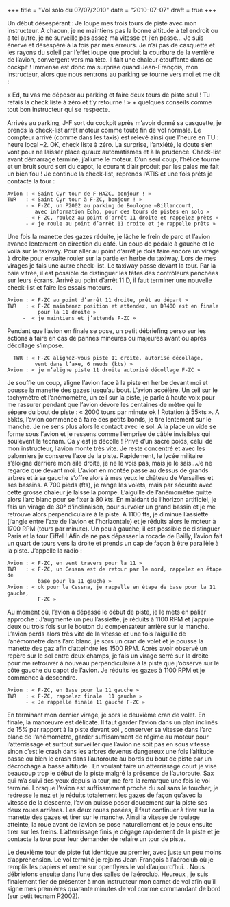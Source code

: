 +++
title = "Vol solo du 07/07/2010"
date = "2010-07-07"
draft = true
+++

Un début désespérant : Je loupe mes trois tours de piste avec mon instructeur. A chacun, je ne maintiens pas la bonne altitude à tel endroit ou a tel autre, je ne surveille pas assez ma vitesse et j’en passe… Je suis énervé et désespéré à la fois par mes erreurs. Je n’ai pas de casquette et les rayons du soleil par l’effet loupe que produit la courbure de la verrière de l’avion, convergent vers ma tête. Il fait une chaleur étouffante dans ce cockpit ! Immense est donc ma surprise quand Jean-François, mon instructeur, alors que nous rentrons au parking se tourne vers moi et me dit :

« Ed, tu vas me déposer au parking et faire deux tours de piste seul ! Tu refais la check liste à zéro et t’y retourne ! » + quelques conseils comme tout bon instructeur qui se respecte.

  Arrivés au parking, J-F sort du cockpit après m’avoir donné sa casquette, je prends la check-list arrêt moteur comme toute fin de vol normale. Le compteur arrivé (comme dans les taxis) est relevé ainsi que l’heure en TU : heure local –2.
OK, check liste à zéro. La surprise, l’anxiété, le doute s’en vont pour ne laisser place qu’aux automatismes et à la prudence. Check-list avant démarrage terminé, j’allume le moteur.
D’un seul coup, l’hélice tourne et un  bruit sourd sort du capot, le courant d’air produit par les pales me fait un bien fou ! Je continue la check-list, reprends l’ATIS et une fois prêts je contacte  la tour :

```blue
Avion : « Saint Cyr tour de F-HAZC, bonjour ! »
TWR   : « Saint Cyr tour à F-ZC, bonjour ! »
      - « F-ZC, un P2002 au parking de Boulogne –Billancourt,
         avec information Echo, pour des tours de pistes en solo »
      - « F-ZC, roulez au point d’arrêt 11 droite et rappelez prêts »
      - « je roule au point d’arrêt 11 droite et je rappelle prêts »
```

Une fois la manette des gazes réduite, je lâche le frein de parc et l’avion avance lentement en direction du café. Un coup de pédale à gauche et le voilà sur le taxiway. Pour aller au point d’arrêt je dois faire encore un virage à droite pour ensuite rouler sur la partie en herbe du taxiway. Lors de mes virages je fais une autre check-list.  Le taxiway passe devant la tour. Par la baie vitrée, il est possible de distinguer les têtes des contrôleurs penchées sur leurs écrans. Arrivé au point d’arrêt 11 D, il faut terminer une nouvelle check-list et faire les essais moteurs.

```blue
Avion : « F-ZC au point d’arrêt 11 droite, prêt au départ »
TWR   : « F-ZC maintenez position et attendez, un DR400 est en finale
          pour la 11 droite »
     -  « je maintiens et j’attends F-ZC »
```

Pendant que l’avion en finale se pose, un petit débriefing perso sur les actions à faire en cas de pannes mineures ou majeures avant ou après décollage s’impose.

```blue
  TWR : « F-ZC alignez-vous piste 11 droite, autorisé décollage,
         vent dans l’axe, 6 nœuds (kts) »
Avion : « je m’aligne piste 11 droite autorisé décollage F-ZC »
```

Je souffle un coup, aligne l’avion face à la piste en herbe devant moi et pousse la manette des gazes jusqu’au bout. L’avion accélère. Un œil sur le tachymètre et l’anémomètre, un œil sur la piste,  je parle à haute voix pour me rassurer pendant que l’avion  dévore  les centaines de mètre qui le sépare du bout de piste : « 2000 tours par minute ok ! Rotation à 55kts ». A 55kts, l’avion commence à faire des petits bonds, je tire lentement sur le manche.  Je ne sens plus alors le contact avec le sol. A la place un vide  se forme sous l’avion  et je ressens comme   l’emprise de câble invisibles qui soulèvent le tecnam.
Ca y est je décolle ! Privé d’un sacré poids, celui de mon instructeur, l’avion monte très vite. Je reste concentré et avec les palonniers je conserve l’axe de la piste. Rapidement, le lycée militaire s’éloigne derrière mon aile droite, je ne le vois pas, mais je le sais…Je ne regarde que devant moi. L’avion en montée passe au dessus de grands arbres et à sa gauche s’offre alors à mes yeux le château de Versailles et ses bassins. A 700 pieds (fts), je range les volets, mais par sécurité avec cette grosse chaleur je laisse la pompe. L’aiguille de l’anémomètre quitte alors l’arc blanc pour se fixer à 80 kts. En m’aidant de l’horizon artificiel, je fais un virage de 30° d’inclinaison, pour survoler un grand bassin et je me retrouve alors perpendiculaire à la piste. A 1100 fts, je diminue l’assiette (l’angle entre l’axe de l’avion et l’horizontale) et je réduits alors le moteur à 1700 RPM (tours par minute). Un peu à gauche, il est possible de distinguer Paris et la tour Eiffel !
Afin de ne pas dépasser la rocade de Bailly, l’avion fait un quart de tours vers la droite et prends un cap de façon à être parallèle à la piste. J’appelle la radio :

```blue
Avion : « F-ZC, en vent travers pour la 11 »
TWR   : « F-ZC, un Cessna est de retour par le nord, rappelez en étape de
          base pour la 11 gauche »
Avion : « ok pour le Cessna, je rappelle en étape de base pour la 11 gauche,
          F-ZC »
```

  Au moment où, l’avion a dépassé le début de piste, je le mets en palier approche : J’augmente un peu l’assiette, je réduits à 1100 RPM et j’appuie deux ou trois fois sur le bouton du compensateur arrière sur le manche. L’avion perds alors très vite de la vitesse et une fois l’aiguille de l’anémomètre dans l’arc blanc, je sors un cran de volet et je pousse la manette des gaz afin d’atteindre les 1500 RPM. Après avoir observé un repère sur le sol entre deux champs, je  fais un virage serré sur la droite pour me retrouver à nouveau perpendiculaire à la piste que j’observe sur le côté gauche du capot de l’avion. Je réduits les gazes à 1100 RPM et je commence à descendre.

```blue
Avion : « F-ZC, en Base pour la 11 gauche »
TWR   : « F-ZC, rappelez finale  11 gauche »
      - « Je rappelle finale 11 gauche F-ZC »
```

En terminant mon dernier virage, je sors le deuxième cran de volet. En finale, la manœuvre est délicate. Il faut garder l’avion dans un plan inclinés de 15% par rapport à la piste devant soi ,  conserver sa vitesse dans l’arc blanc de l’anémomètre, garder suffisamment de régime au moteur pour l’atterrissage et surtout surveiller que l’avion ne soit pas en sous vitesse sinon c’est le crash dans les arbres devenus dangereux une fois l’altitude basse ou bien le crash dans l’autoroute au bords du bout de piste par un décrochage à basse altitude .  En voulant faire un atterrissage court je vise beaucoup trop le début de la piste malgré la présence de l’autoroute. Sax qui m’a suivi des yeux depuis la tour, me fera la remarque une fois le vol terminé.  Lorsque l’avion est suffisamment proche du sol sans le toucher, je redresse le nez et je réduits  totalement les gazes de façon qu’avec la vitesse de la descente, l’avion puisse poser  doucement sur la piste ses deux roues arrières. Les deux roues posées, il faut continuer à tirer sur la manette des gazes et tirer sur le manche. Ainsi la vitesse de roulage atteinte, la roue avant de l’avion se pose naturellement et je peux ensuite tirer sur les freins. L’atterrissage finis je dégage rapidement de la piste et je contacte la tour pour leur demander de refaire un tour de piste.

Le deuxième tour de piste fut identique au premier,  avec juste un peu moins d’appréhension.  Le vol terminé je rejoins Jean-François à l’aéroclub où je remplis les papiers et rentre sur openflyers le vol d’aujourd’hui. . Nous débriefons ensuite  dans l’une des salles de l’aéroclub.
Heureux , je suis finalement fier de présenter à mon instructeur mon carnet de vol afin qu’il signe mes premières quarante minutes  de vol comme commandant de bord (sur petit tecnam P2002).
